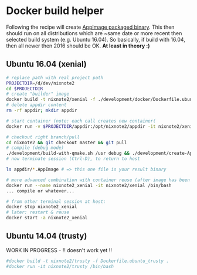 # Docker build helper
Following the recipe will create [AppImage packaged binary](https://appimage.org/). 
This then should run on all distributions which are ~same date or more recent then selected build system
(e.g. Ubuntu 16.04).
So basically, if build with 16.04, then all newer then 2016 should be OK. **At least in theory :)**

## Ubuntu 16.04 (xenial)

```bash
# replace path with real project path
PROJECTDIR=/d/dev/nixnote2
cd $PROJECTDIR
# create "builder" image 
docker build -t nixnote2/xenial -f ./development/docker/Dockerfile.ubuntu_xenial ./development/docker
# delete appdir content
rm -rf appdir; mkdir appdir

# start container (note: each call creates new container(
docker run -v $PROJECTDIR/appdir:/opt/nixnote2/appdir -it nixnote2/xenial /bin/bash

# checkout right branch/pull
cd nixnote2 && git checkout master && git pull
# compile (debug mode) 
./development/build-with-qmake.sh /usr debug && ./development/create-AppImage.sh && mv *.AppImage appdir
# now terminate session (Ctrl-D), to return to host

ls appdir/*.AppImage # => this one file is your result binary
```

```bash
# more advanced combination with container reuse (after image has been build)
docker run --name nixnote2_xenial -it nixnote2/xenial /bin/bash
... compile or whatever...

# from other terminal session at host:
docker stop nixnote2_xenial
# later: restart & reuse
docker start -a nixnote2_xenial
```




## Ubuntu 14.04 (trusty)
WORK IN PROGRESS - !! doesn't work yet !!

```bash  
#docker build -t nixnote2/trusty -f Dockerfile.ubuntu_trusty .
#docker run -it nixnote2/trusty /bin/bash
```
